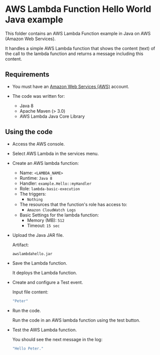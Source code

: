 # AWS Lambda Function Hello World Java example

This folder contains an AWS Lambda Function example in Java on AWS (Amazon Web Services).

It handles a simple AWS Lambda function that shows the content (text) of the call to the lambda function and returns a message including this content.

## Requirements

* You must have an [Amazon Web Services (AWS)](http://aws.amazon.com/) account.

* The code was written for:
 
  *  Java 8
  *  Apache Maven (> 3.0)
  *  AWS Lambda Java Core Library

## Using the code

* Access the AWS console.

* Select AWS Lambda in the services menu.

* Create an AWS lambda function:
  * Name: `<LAMBDA_NAME>`
  * Runtime: `Java 8`
  * Handler: `example.Hello::myHandler`
  * Role: `lambda-basic-execution`
  * The triggers:
    * `Nothing`
  * The resources that the function's role has access to:
    * `Amazon CloudWatch Logs`
  * Basic Settings for the lambda function:
    * Memory (MB): `512`
    * Timeout: `15 sec`

* Upload the Java JAR file.

  Artifact:

  ```bash
  awslambdahello.jar
  ```

* Save the Lambda function.

  It deploys the Lambda function.

* Create and configure a Test event.

  Input file content:

  ```bash
  "Peter"
  ```

* Run the code.

  Run the code in an AWS lambda function using the test button.

* Test the AWS Lambda function.

  You should see the next message in the log:

  ```bash
  "Hello Peter."
  ```

